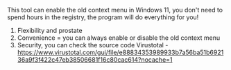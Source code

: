 This tool can enable the old context menu in Windows 11, you don't need to spend hours in the registry, the program will do everything for you!
1. Flexibility and prostate
2. Convenience = you can always enable or disable the old context menu
3. Security, you can check the source code
Virustotal - https://www.virustotal.com/gui/file/e88834353989933b7a56ba51b692136a9f3f422c47eb38506681f16c80cac614?nocache=1
